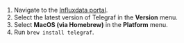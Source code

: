 1. Navigate to the [Influxdata portal](https://portal.influxdata.com/downloads/).
2. Select the latest version of Telegraf in the **Version** menu.
3. Select **MacOS (via Homebrew)** in the **Platform** menu.
3. Run `brew install telegraf`.